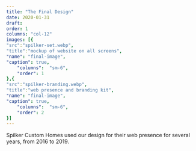 ```yaml
---
title: "The Final Design"
date: 2020-01-31
draft: 
order: 1
columns: "col-12"
images: [{
"src":"spilker-set.webp",
"title":"mockup of website on all screens",
"name": "final-image",
"caption": true,
    "columns":  "sm-6",
    "order": 1
},{
"src":"spilker-branding.webp",
"title":"web presence and branding kit",
"name": "final-image",
"caption": true,
    "columns":  "sm-6",
    "order": 2
}]
---
```

Spilker Custom Homes used our design for their web presence for several years, from 2016 to 2019.